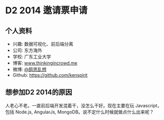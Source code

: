 # D2 2014 邀请票申请

## 个人资料

- 兴趣: 数据可视化、前后端分离
- 公司: 东方海外
- 学校: 广东工业大学
- 博客: www.thinkingincrowd.me
- 微博: [@鹄思乱想](http://weibo.com/kenspirit)
- Github: https://github.com/kenspirit

## 想参加D2 2014的原因

人老心不老。一直前后端开发混着干，没怎么干好。现在主要在玩 Javascript，包括 Node.js, AngularJs, MongoDB。说不定什么时候就做点什么出来呢？
